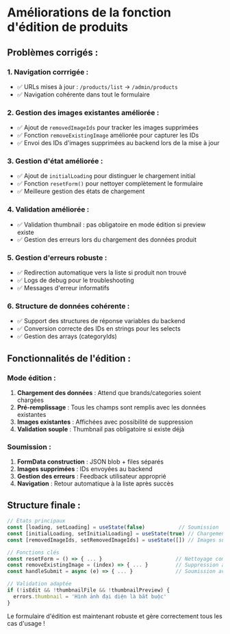 # Améliorations de la fonction d'édition de produits

## Problèmes corrigés :

### 1. **Navigation corrrigée** :
- ✅ URLs mises à jour : `/products/list` → `/admin/products`
- ✅ Navigation cohérente dans tout le formulaire

### 2. **Gestion des images existantes améliorée** :
- ✅ Ajout de `removedImageIds` pour tracker les images supprimées
- ✅ Fonction `removeExistingImage` améliorée pour capturer les IDs
- ✅ Envoi des IDs d'images supprimées au backend lors de la mise à jour

### 3. **Gestion d'état améliorée** :
- ✅ Ajout de `initialLoading` pour distinguer le chargement initial
- ✅ Fonction `resetForm()` pour nettoyer complètement le formulaire
- ✅ Meilleure gestion des états de chargement

### 4. **Validation améliorée** :
- ✅ Validation thumbnail : pas obligatoire en mode édition si preview existe
- ✅ Gestion des erreurs lors du chargement des données produit

### 5. **Gestion d'erreurs robuste** :
- ✅ Redirection automatique vers la liste si produit non trouvé
- ✅ Logs de debug pour le troubleshooting
- ✅ Messages d'erreur informatifs

### 6. **Structure de données cohérente** :
- ✅ Support des structures de réponse variables du backend
- ✅ Conversion correcte des IDs en strings pour les selects
- ✅ Gestion des arrays (categoryIds)

## Fonctionnalités de l'édition :

### Mode édition :
1. **Chargement des données** : Attend que brands/categories soient chargées
2. **Pré-remplissage** : Tous les champs sont remplis avec les données existantes
3. **Images existantes** : Affichées avec possibilité de suppression
4. **Validation souple** : Thumbnail pas obligatoire si existe déjà

### Soumission :
1. **FormData construction** : JSON blob + files séparés
2. **Images supprimées** : IDs envoyées au backend
3. **Gestion des erreurs** : Feedback utilisateur approprié
4. **Navigation** : Retour automatique à la liste après succès

## Structure finale :

```javascript
// États principaux
const [loading, setLoading] = useState(false)           // Soumission
const [initialLoading, setInitialLoading] = useState(true) // Chargement initial
const [removedImageIds, setRemovedImageIds] = useState([]) // Images supprimées

// Fonctions clés
const resetForm = () => { ... }                        // Nettoyage complet
const removeExistingImage = (index) => { ... }         // Suppression avec tracking
const handleSubmit = async (e) => { ... }              // Soumission avec gestion d'erreurs

// Validation adaptée
if (!isEdit && !thumbnailFile && !thumbnailPreview) {
  errors.thumbnail = 'Hình ảnh đại diện là bắt buộc'
}
```

Le formulaire d'édition est maintenant robuste et gère correctement tous les cas d'usage !
